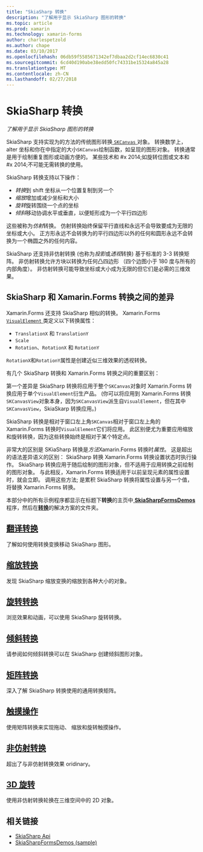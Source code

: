 ```yaml
---
title: "SkiaSharp 转换"
description: "了解用于显示 SkiaSharp 图形的转换"
ms.topic: article
ms.prod: xamarin
ms.technology: xamarin-forms
author: charlespetzold
ms.author: chape
ms.date: 03/10/2017
ms.openlocfilehash: 06db59f5585671342ef7dbaa2d2cf14ec6830c41
ms.sourcegitcommit: 6cd40d190abe38edd50fc74331be15324a845a28
ms.translationtype: MT
ms.contentlocale: zh-CN
ms.lasthandoff: 02/27/2018
---
```

# <a name="skiasharp-transforms"></a>SkiaSharp 转换

_了解用于显示 SkiaSharp 图形的转换_

SkiaSharp 支持实现为的方法的传统图形转换[ `SKCanvas` ](https://developer.xamarin.com/api/type/SkiaSharp.SKCanvas/)对象。 转换数学上，alter 坐标和你在中指定的大小`SKCanvas`绘制函数，如呈现的图形对象。 转换通常是用于绘制重复图形或动画方便的。 某些技术和 #x 2014;如旋转位图或文本和 #x 2014;不可能无需转换的使用。

SkiaSharp 转换支持以下操作：

- *转换*到 shift 坐标从一个位置复制到另一个
- *缩放*增加或减少坐标和大小
- *旋转*旋转围绕一个点的坐标
- *倾斜*移动协调水平或垂直，以便矩形成为一个平行四边形

这些被称为*仿射*转换。 仿射转换始终保留平行直线和永远不会导致要成为无限的坐标或大小。 正方形永远不会转换为的平行四边形以外的任何和圆形永远不会转换为一个椭圆之外的任何内容。

SkiaSharp 还支持非仿射转换 (也称为*投影*或*透视*转换) 基于标准的 3-3 转换矩阵。 非仿射转换允许方块以转换为任何凸四边形 （四个边图小于 180 度与所有的内部角度）。 非仿射转换可能导致坐标或大小成为无限的但它们是必需的三维效果。

## <a name="differences-between-skiasharp-and-xamarinforms-transforms"></a>SkiaSharp 和 Xamarin.Forms 转换之间的差异

Xamarin.Forms 还支持 SkiaSharp 相似的转换。 Xamarin.Forms [ `VisualElement` ](https://developer.xamarin.com/api/type/Xamarin.Forms.VisualElement/)类定义以下转换属性：

- `TranslationX` 和 `TranslationY`
- `Scale`
- `Rotation`、`RotationX` 和 `RotationY`

`RotationX`和`RotationY`属性是创建近似三维效果的透视转换。

有几个 SkiaSharp 转换和 Xamarin.Forms 转换之间的重要区别：

第一个差异是 SkiaSharp 转换将应用于整个`SKCanvas`对象时 Xamarin.Forms 转换应用于单个`VisualElement`衍生产品。 (你可以将应用到 Xamarin.Forms 转换`SKCanvasView`对象本身，因为`SKCanvasView`派生自`VisualElement`，但在其中`SKCanvasView`，SkiaSkarp 转换应用。)

SkiaSharp 转换是相对于窗口左上角`SKCanvas`相对于窗口左上角的 Xamarin.Forms 转换时`VisualElement`它们将应用。 此区别便尤为重要应用缩放和旋转转换，因为这些转换始终是相对于某个特定点。

非常大的区别是 SKiaSharp 转换是*方法*Xamarin.Forms 转换时*属性*。 这是超出的语法差异语义的区别： SkiaSharp 转换 Xamarin.Forms 转换设置状态时执行操作。 SkiaSharp 转换应用于随后绘制的图形对象，但不适用于应用转换之前绘制的图形对象。 与此相反，Xamarin.Forms 转换适用于以前呈现元素的属性设置时，就会立即。 调用这些方法; 是累积 SkiaSharp 转换将属性设置与另一个值，将替换 Xamarin.Forms 转换。

本部分中的所有示例程序都显示在标题下**转换**的主页中[ **SkiaSharpFormsDemos** ](https://developer.xamarin.com/samples/xamarin-forms/SkiaSharpForms/SkiaSharpFormsDemos/)程序，然后在[**转换**](https://github.com/xamarin/xamarin-forms-samples/tree/master/SkiaSharpForms/SkiaSharpFormsDemos/SkiaSharpFormsDemos/SkiaSharpFormsDemos/Transforms)的解决方案的文件夹。

## <a name="the-translate-transformtranslatemd"></a>[翻译转换](translate.md)

了解如何使用转换变换移动 SkiaSharp 图形。

## <a name="the-scale-transformscalemd"></a>[缩放转换](scale.md)

发现 SkiaSharp 缩放变换的缩放到各种大小的对象。

## <a name="the-rotate-transformrotatemd"></a>[旋转转换](rotate.md)

浏览效果和动画，可以使用 SkiaSharp 旋转转换。

## <a name="the-skew-transformskewmd"></a>[倾斜转换](skew.md)

请参阅如何倾斜转换可以在 SkiaSharp 创建倾斜图形对象。

## <a name="matrix-transformsmatrixmd"></a>[矩阵转换](matrix.md)

深入了解 SkiaSharp 转换使用的通用转换矩阵。

## <a name="touch-manipulationstouchmd"></a>[触摸操作](touch.md)

使用矩阵转换来实现拖动、 缩放和旋转触摸操作。

## <a name="non-affine-transformsnon-affinemd"></a>[非仿射转换](non-affine.md)

超出了与非仿射转换效果 oridinary。

## <a name="3d-rotation3d-rotationmd"></a>[3D 旋转](3d-rotation.md)

使用非仿射转换轮换在三维空间中的 2D 对象。


## <a name="related-links"></a>相关链接

- [SkiaSharp Api](https://developer.xamarin.com/api/root/SkiaSharp/)
- [SkiaSharpFormsDemos (sample)](https://developer.xamarin.com/samples/xamarin-forms/SkiaSharpForms/SkiaSharpFormsDemos/)
